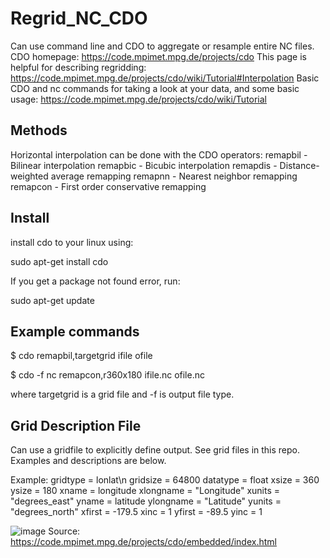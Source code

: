 # Regrid_NC_CDO

Can use command line and CDO to aggregate or resample entire NC files. CDO homepage: https://code.mpimet.mpg.de/projects/cdo
This page is helpful for describing regridding: https://code.mpimet.mpg.de/projects/cdo/wiki/Tutorial#Interpolation
Basic CDO and nc commands for taking a look at your data, and some basic usage: https://code.mpimet.mpg.de/projects/cdo/wiki/Tutorial

## Methods
Horizontal interpolation can be done with the CDO operators:
remapbil - Bilinear interpolation
remapbic - Bicubic interpolation
remapdis - Distance-weighted average remapping
remapnn - Nearest neighbor remapping
remapcon - First order conservative remapping

## Install
install cdo to your linux using:

sudo apt-get install cdo

If you get a package not found error, run:

sudo apt-get update

## Example commands

$ cdo remapbil,targetgrid ifile ofile

$ cdo -f nc remapcon,r360x180 ifile.nc ofile.nc

where targetgrid is a grid file and -f is output file type.

## Grid Description File

Can use a gridfile to explicitly define output. See grid files in this repo. Examples and descriptions are below.

Example:
gridtype  = lonlat\n
gridsize  = 64800
datatype  = float
xsize     = 360
ysize     = 180
xname     = longitude
xlongname = "Longitude"
xunits    = "degrees_east"
yname     = latitude
ylongname = "Latitude"
yunits    = "degrees_north"
xfirst    = -179.5
xinc      = 1
yfirst    = -89.5
yinc      = 1


![image](https://user-images.githubusercontent.com/31934468/136450401-caf21d8a-9e02-4591-9b00-c2ef5002dadb.png)
Source: https://code.mpimet.mpg.de/projects/cdo/embedded/index.html

